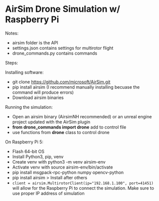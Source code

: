 # AirSim Drone Simulation w/ Raspberry Pi

Notes:
- airsim folder is the API
- settings.json contains settings for multirotor flight 
- drone_commands.py contains commands 

Steps:

Installing software:
- git clone https://github.com/microsoft/AirSim.git
- pip install airsim (I recommend manually installing becuase the command will produce errors)
- Download airsim binaries

Running the simulation:
- Open an airsim binary (AirsimNH recommended) or an unreal engine project updated with the AirSim plugin
- **from drone_commands import drone** add to control file
- use functions from **drone** class to control drone

On Raspberry Pi 5:
- Flash 64-bit OS
- Install Python3, pip, venv
- Create venv with python3 -m venv airsim-env
- Activate venv with source airsim-env/bin/activate
- pip install msgpack-rpc-python numpy opencv-python
- pip install airsim > Install after others
- ```client = airsim.MultirotorClient(ip="192.168.1.100", port=41451)``` will allow for the Raspberry Pi to connect the simulation. Make sure to use proper IP address of simulation
